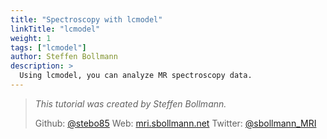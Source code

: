 ```yaml
---
title: "Spectroscopy with lcmodel"
linkTitle: "lcmodel"
weight: 1
tags: ["lcmodel"]
author: Steffen Bollmann
description: >
  Using lcmodel, you can analyze MR spectroscopy data.
---
```


> _This tutorial was created by Steffen Bollmann._
>
> Github: [@stebo85](https://github.com/stebo85)
> Web: [mri.sbollmann.net](https://mri.sbollmann.net/)
> Twitter: [@sbollmann_MRI](https://twitter.com/sbollmann_MRI)


